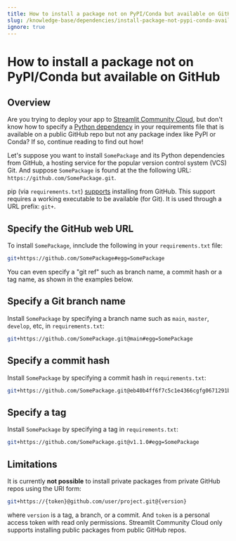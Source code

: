 ```yaml
---
title: How to install a package not on PyPI/Conda but available on GitHub
slug: /knowledge-base/dependencies/install-package-not-pypi-conda-available-github
ignore: true
---
```


# How to install a package not on PyPI/Conda but available on GitHub

## Overview

Are you trying to deploy your app to [Streamlit Community Cloud](/deploy/streamlit-community-cloud), but don't know how to specify a [Python dependency](/deploy/streamlit-community-cloud/deploy-your-app/app-dependencies#add-python-dependencies) in your requirements file that is available on a public GitHub repo but not any package index like PyPI or Conda? If so, continue reading to find out how!

Let's suppose you want to install `SomePackage` and its Python dependencies from GitHub, a hosting service for the popular version control system (VCS) Git. And suppose `SomePackage` is found at the the following URL: `https://github.com/SomePackage.git`.

pip (via `requirements.txt`) [supports](https://pip.pypa.io/en/stable/topics/vcs-support/) installing from GitHub. This support requires a working executable to be available (for Git). It is used through a URL prefix: `git+`.

## Specify the GitHub web URL

To install `SomePackage`, innclude the following in your `requirements.txt` file:

```bash
git+https://github.com/SomePackage#egg=SomePackage
```

You can even specify a "git ref" such as branch name, a commit hash or a tag name, as shown in the examples below.

## Specify a Git branch name

Install `SomePackage` by specifying a branch name such as `main`, `master`, `develop`, etc, in `requirements.txt`:

```bash
git+https://github.com/SomePackage.git@main#egg=SomePackage
```

## Specify a commit hash

Install `SomePackage` by specifying a commit hash in `requirements.txt`:

```bash
git+https://github.com/SomePackage.git@eb40b4ff6f7c5c1e4366cgfg0671291bge918#egg=SomePackage
```

## Specify a tag

Install `SomePackage` by specifying a tag in `requirements.txt`:

```bash
git+https://github.com/SomePackage.git@v1.1.0#egg=SomePackage
```

## Limitations

It is currently **not possible** to install private packages from private GitHub repos using the URI form:

```bash
git+https://{token}@github.com/user/project.git@{version}
```

where `version` is a tag, a branch, or a commit. And `token` is a personal access token with read only permissions. Streamlit Community Cloud only supports installing public packages from public GitHub repos.
